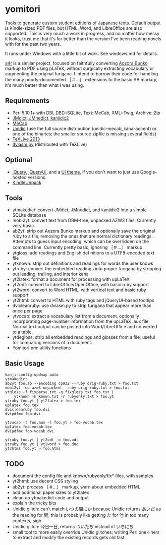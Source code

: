 yomitori
========

Tools to generate custom student editions of Japanese texts.
Default output is Kindle-sized PDF files, but HTML, Word, and
LibreOffice are also supported. This is very much a work in
progress, and no matter how messy it looks, trust me that it's
far better than the version I've been reading novels with for
the past two years.

It runs under Windows with a little bit of work. See windows.md for
details.

[a4r](https://github.com/takahashim/aozora4reader) is a similar
project, focused on faithfully converting
[Aozora Bunko](http://www.aozora.gr.jp/) markup to PDF using pLaTeX,
without surgically extracting vocabulary or augmenting the original
furigana. I intend to borrow their code for handling the many 
poorly-documented ［＃...］ extensions to the basic AB markup; it's 
much better than what I was using.

Requirements
------------

* Perl 5.10.1+ with DBI, DBD::SQLite, Text::MeCab, XML::Twig, Archive::Zip
* [JMdict, JMnedict, kanjidic2](http://www.edrdg.org/)
* [MeCab](https://code.google.com/p/mecab/)
* [Unidic](http://en.sourceforge.jp/projects/unidic/)
  (use the full source distribution (unidic-mecab_kana-accent) or
  one of the binaries; the smaller source zipfile is missing several
  fields)
* [TeXLive 2013](http://www.tug.org/texlive/)
* [dviasm.py](http://www.ctan.org/tex-archive/dviware/dviasm)
  (distributed with TeXLive)

Optional
--------
* [jQuery](http://jquery.com/), [jQueryUI](http://jqueryui.com/),
  and a [UI theme](http://jqueryui.com/themeroller/), if you don't
  want to just use Google-hosted versions.
* [KindleUnpack](http://wiki.mobileread.com/wiki/KindleUnpack)

Tools
-----

* ytmakedict: convert JMdict, JMnedict, and kanjidic2 into a simple SQLite
  database
* mobi2yt: convert text from DRM-free, unpacked AZW3 files. Currently
  very basic.
* ab2yt: strip out Aozora Bunko markup and optionally save the original
  ruby to a file, removing the ones that are normal dictionary readings.
  Attempts to guess input encoding, which can be overridden on the
  command line. Currently pretty basic, ignoring ［＃...］ markup.
* ytgloss: add readings and English definitions to a UTF8-encoded text file
* ytknown: strip out definitions and readings for words the user knows
* ytruby: convert the embedded readings into proper furigana by stripping
  out leading, trailing, and interior kana
* yt2latex: format a document for processing with upLaTeX
* yt2odt: convert to LibreOffice/OpenOffice, with basic ruby support
* yt2word: convert to Word HTML, with vertical text and basic ruby support
* yt2html: convert to HTML with ruby tags and jQueryUI-based tooltips
* dvicleanruby: use dviasm.py to strip furigana that appear more than
  once per page.
* ytvocab: extract a vocabulary list from a document, optionally
  incorporating page-number information from the upLaTeX .aux file.
  Normal text output can be pasted into Word/LibreOffice and
  converted to a table.
* ytdegloss: strip all embedded readings and glosses from a file;
  useful for comparing versions of a document.
* Yomitori.pm: utility functions

Basic Usage
-----------

	kanji-config-updmap auto
	ytmakedict
	ab2yt foo.ab --encoding cp932 --ruby orig-ruby.txt > foo.txt
	mobi2yt foo-azw3-unpacked --ruby orig-ruby.txt > foo.txt
    ytgloss -f fixparse.txt -g fixgloss.txt foo.txt |
        ytknown -k known.txt -r rubyonly.txt > foo.yt
    ytruby foo.yt | yt2latex > foo.tex
    uplatex foo.tex
    dvicleanruby foo.dvi
    dvipdfmx foo.dvi

    ytvocab -t foo.aux -l foo.yt > foo-vocab.tex
	uplatex foo-vocab.tex
	dvipdfmx foo-vocab.dvi

    ytruby foo.yt | yt2odt -o foo.odt
    ytruby foo.yt | yt2word > foo.doc
	yt2html foo.yt > foo.html

TODO
----

* document the config file and known/rubyonly/fix* files, with samples
* yt2html: use decent CSS styling
* ab2yt: process ［＃...］ markup, warn about embedded HTML
* add additional paper sizes to yt2latex
* clean up ytmakedict code and output
* explain the tricky bits
* Unidic glitch: can't match いつの間にか because Unidic returns あいだ
  as the reading for 間; this is probably like getting た for 他 in
  too many contexts, sigh.
* Unidic glitch: 今日一日, returns ついたち instead of いちにち
* small tool to more easily override Unidic glitches; writing Perl
  one-liners to extract and modify the existing records gets old fast.
